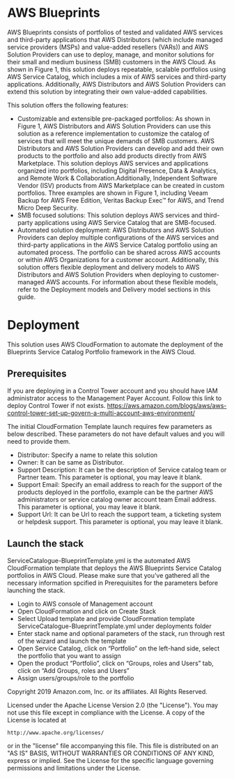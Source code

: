 # AWS Blueprints
AWS Blueprints consists of portfolios of tested and validated AWS services and third-party
applications that AWS Distributors (which include managed service providers (MSPs) and
value-added resellers (VARs)) and AWS Solution Providers can use to deploy, manage, and
monitor solutions for their small and medium business (SMB) customers in the AWS Cloud.
As shown in Figure 1, this solution deploys repeatable, scalable portfolios using AWS Service
Catalog, which includes a mix of AWS services and third-party applications. Additionally,
AWS Distributors and AWS Solution Providers can extend this solution by integrating their
own value-added capabilities.

This solution offers the following features:
* Customizable and extensible pre-packaged portfolios: As shown in Figure 1, AWS
Distributors and AWS Solution Providers can use this solution as a reference
implementation to customize the catalog of services that will meet the unique demands
of SMB customers. AWS Distributors and AWS Solution Providers can develop and add
their own products to the portfolio and also add products directly from AWS Marketplace.
This solution deploys AWS services and applications organized into portfolios, including
Digital Presence, Data & Analytics, and Remote Work & Collaboration.Additionally, Independent Software Vendor (ISV) products from AWS Marketplace can be
created in custom portfolios. Three examples are shown in Figure 1, including Veeam
Backup for AWS Free Edition, Veritas Backup Exec™ for AWS, and Trend Micro Deep
Security.
* SMB focused solutions: This solution deploys AWS services and third-party
applications using AWS Service Catalog that are SMB-focused.
* Automated solution deployment: AWS Distributors and AWS Solution Providers can
deploy multiple configurations of the AWS services and third-party applications in the
AWS Service Catalog portfolio using an automated process. The portfolio can be shared
across AWS accounts or within AWS Organizations for a customer account.
Additionally, this solution offers flexible deployment and delivery models to AWS Distributors
and AWS Solution Providers when deploying to customer-managed AWS accounts. For
information about these flexible models, refer to the Deployment models and Delivery model
sections in this guide.

# Deployment
This solution uses AWS CloudFormation to automate the deployment of the Blueprints Service Catalog Portfolio framework in the AWS Cloud.
## Prerequisites
If you are deploying in a Control Tower account and you should have IAM administrator access to the Management Payer Account. Follow this link to deploy Control Tower if not exists.
https://aws.amazon.com/blogs/aws/aws-control-tower-set-up-govern-a-multi-account-aws-environment/

The initial CloudFormation Template launch requires few parameters as below described. These parameters do not have default values and you will need to provide them.

*	Distributor: Specify a name to relate this solution
*	Owner: It can be same as Distributor.
*	Support Description: It can be the description of Service catalog team or Partner team. This parameter is optional, you may leave it blank.
*	Support Email: Specify an email address to reach for the support of the products deployed in the portfolio, example can be the partner AWS administrators or service catalog owner account team Email address. This parameter is optional, you may leave it blank.
*	Support Url: It can be Url to reach the support team, a ticketing system or helpdesk support. This parameter is optional, you may leave it blank.

## Launch the stack
ServiceCatalogue-BlueprintTemplate.yml is the  automated AWS CloudFormation template that deploys the AWS Blueprints Service Catalog portfolios in AWS Cloud. Please make sure that you’ve gathered all the necessary information spcified in Prerequisites for the parameters before launching the stack.<br/>
* Login to AWS console of Management account
* Open CloudFormation and click on Create Stack
* Select Upload template and provide CloudFormation template ServiceCatalogue-BlueprintTemplate.yml under deployments folder
* Enter stack name and optional parameters of the stack, run through rest of the wizard and launch the template
* Open Service Catalog, click on “Portfolio” on the left-hand side, select the portfolio that you want to assign
* Open the product “Portfolio”, click on “Groups, roles and Users” tab, click on “Add Groups, roles and Users”
* Assign users/groups/role to the portfolio

Copyright 2019 Amazon.com, Inc. or its affiliates. All Rights Reserved.

Licensed under the Apache License Version 2.0 (the "License"). You may not use this file except in compliance with the License. A copy of the License is located at

    http://www.apache.org/licenses/

or in the "license" file accompanying this file. This file is distributed on an "AS IS" BASIS, WITHOUT WARRANTIES OR CONDITIONS OF ANY KIND, express or implied. See the License for the specific language governing permissions and limitations under the License.
